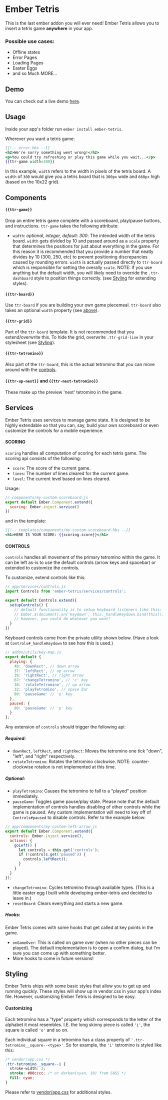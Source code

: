 # Ember Tetris

This is the last ember addon you will ever need! Ember Tetris allows you to insert a tetris game **anywhere** in your app.

### Possible use cases:
- Offline states
- Error Pages
- Loading Pages
- Easter Eggs
- and so Much MORE...

## Demo
You can check out a live demo [here](http://scottlnorvell.com/ember-tetris-addon/).

## Usage
Inside your app's folder run `ember install ember-tetris`.

Wherever you want a tetris game:
```handlebars
{{!-- error.hbs --}}
<h2>We're sorry something went wrong!</h2>
<p>You could try refreshing or play this game while you wait...</p>
{{ttr-game width=300}}

```

In this example, `width` refers to the width in pixels of the tetris board. A `width` of `300` would give you a tetris board that is `300px` wide and `660px` high (based on the 10x22 grid).

## Components
#### `{{ttr-game}}`
Drop an entire tetris game complete with a scoreboard, play/pause buttons, and instructions. `ttr-game` takes the following attribute:
- `width`: _optional, integer, default: 300_: The intended width of the tetris board. `width` gets divided by 10 and passed around as a `scale` property that determines the positions for just about everything in the game. For this reason it is recommended that you provide a number that neatly divides by 10 (300, 250, etc) to prevent positioning discrepancies caused by rounding errors. `width` is actually passed directly to `ttr-board` which is responsible for setting the overally `scale`. NOTE: If you use anything but the default width, you will likely need to override the `.ttr-dashboard` style to position things correctly. (see [Styling](#styling) for extending styles).

#### `{{ttr-board}}`
Use `ttr-board` if you are building your own game piecemeal. `ttr-board` also takes an optional `width` property (see [above](#ttr-game)).

#### `{{ttr-grid}}`
Part of the `ttr-board` template. It is not recommended that you extend/overwrite this. To hide the grid, overwrite `.ttr-grid-line` in your stylesheet (see [Styling](#styling)).

#### `{{ttr-tetromino}}`
Also part of the `ttr-board`, this is the actual tetromino that you can move around with the [controls](#controls).

#### `{{ttr-up-next}}` and `{{ttr-next-tetromino}}`
These make up the preview 'next' tetromino in the game.

## Services
Ember Tetris uses services to manage game state. It is designed to be highly extendable so that you can, say, build your own scoreboard or even customize the controls for a mobile experience.

#### SCORING 
`scoring` handles all computation of scoring for each tetris game. The scoring api consists of the following:

- `score`: The score of the current game.
- `lines`: The number of lines cleared for the current game.
- `level`: The current level based on lines cleared.

Usage:
```javascript
// components/my-custom-scoreboard.js
export default Ember.Component.extend({
  scoring: Ember.inject.service()
})
```
and in the template:
```handlebars
{{!-- templates/components/my-custom-scoreboard.hbs --}}
<h1>HERE IS YOUR SCORE: {{scoring.score}}</h1>
```

#### CONTROLS
`controls` handles all movement of the primary tetromino within the game. It can be left as-is to use the default controls (arrow keys and spacebar) or extended to customize the controls.

To customize, extend controls like this:
```javascript
// app/services/controls.js
import Controls from 'ember-tetris/services/controls';

export default Controls.extend({
  setupControls() {
    // default functionality is to setup keyboard listeners like this:
    // Ember.$(document).on('keydown', this._handleKeydown.bind(this));
    // however, you could do whatever you want!
  }
})
```

Keyboard controls come from the private utility shown below. (Have a look at `Controls#_handleKeydown` to see how this is used.)

```javascript
// addon/utils/key-map.js
export default {
  playing: {
    40: 'downRect', // down arrow
    37: 'leftRect', // up arrow
    39: 'rightRect', // right arrow
    67: 'changeTetromino', // 'c' key
    38: 'rotateTetromino', // up arrow
    32: 'playTetromino', // space bar
    80: 'pauseGame' // 'p' key
  },
  paused: {
    80: 'pauseGame' // 'p' key
  }
};
```

Any extension of `controls` should trigger the following api:

##### Required:
- `downRect`, `leftRect`, and `rightRect`: Moves the tetromino one tick "down", "left", and "right" respectively.
- `rotateTetromino`: Rotates the tetromino clockwise. NOTE: counter-clockwise rotation is not implemented at this time.

##### Optional:
- `playTetromino`: Causes the tetromino to fall to a "played" position immediately.
- `pauseGame`: Toggles game pause/play state. Please note that the default implementation of controls handles disabling of other controls while the game is paused. Any custom implementation will need to key off of `Controls#paused` to disable controls. Refer to the example below:
```javascript
// app/components/my-custom-left-arrow.js
export default Ember.Component.extend({
  controls: Ember.inject.service(),
  actions: {
    goLeft() {
      let controls = this.get('controls');
      if (!controls.get('paused')) {
        controls.leftRect();
      }
    }
  }
});
```
- `changeTetromino`: Cycles tetromino through available types. (This is a little easter egg I built while developing ember-tetris and decided to leave in.)
- `resetBoard`: Clears everything and starts a new game.

##### Hooks:
Ember Tetris comes with some hooks that get called at key points in the game.
- `onGameOver`: This is called on game over (when no other pieces can be played). The default implementation is to open a confirm dialog, but I'm sure you can come up with something better.
- More hooks to come in future versions!

## Styling
Ember Tetris ships with some basic styles that allow you to get up and running quickly. These styles will show up in vendor.css in your app's index file. However, customizing Ember Tetris is designed to be easy.

#### Customizing
Each tetromino has a "type" property which corresponds to the letter of the alphabet it most resembles. I.E. the long skinny piece is called `'i'`, the square is called `'o'` and so on.

Each individual square in a tetromino has a class property of `'.ttr-tetromino__square--<type>'`. So for example, the `'i'` tetromino is styled like this:

```css
/* vendor/app.css */
.ttr-tetromino__square--i {
  stroke-width: 3;
  stroke: #00cccc; /* or darken(cyan, 10) from SASS */
  fill: cyan; 
}
```

Please refer to [vendor/app.css](https://github.com/ScottLNorvell/ember-tetris-addon/blob/master/vendor/app.css) for additional styles.






